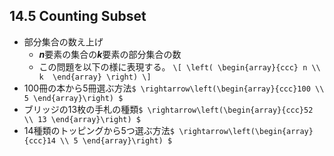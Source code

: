 ## 14.5 Counting Subset

* 部分集合の数え上げ
  * ***n***要素の集合の***k***要素の部分集合の数
  * この問題を以下の様に表現する。
`\[
\left(
\begin{array}{ccc}
      n \\ 
      k 
\end{array}
\right)
\]`
* 100冊の本から5冊選ぶ方法`$ \rightarrow\left(\begin{array}{ccc}100 \\ 5 \end{array}\right) $`
* ブリッジの13枚の手札の種類`$ \rightarrow\left(\begin{array}{ccc}52 \\ 13 \end{array}\right) $` 
* 14種類のトッピングから5つ選ぶ方法`$ \rightarrow\left(\begin{array}{ccc}14 \\ 5 \end{array}\right) $`
